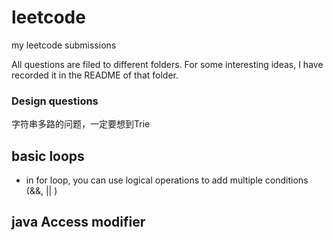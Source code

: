 # leetcode
my leetcode submissions

All questions are filed to different folders. For some interesting ideas, I have recorded it in the README of that folder.

### Design questions
字符串多路的问题，一定要想到Trie

## basic loops
- in for loop, you can use logical operations to add multiple conditions (&&, || )


## java Access modifier